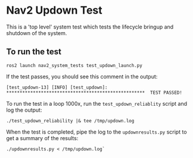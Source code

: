 # Nav2 Updown Test

This is a 'top level' system test which tests the lifecycle bringup and shutdown of the system. 

## To run the test
```
ros2 launch nav2_system_tests test_updown_launch.py
```

If the test passes, you should see this comment in the output:
```
[test_updown-13] [INFO] [test_updown]: ****************************************************  TEST PASSED!
```

To run the test in a loop 1000x, run the `test_updown_reliablity` script and log the output:
```
./test_updown_reliability |& tee /tmp/updown.log
```
When the test is completed, pipe the log to the `updownresults.py` script to get a summary of the results:
```
./updownresults.py < /tmp/updown.log`
```
